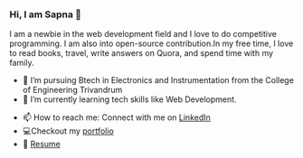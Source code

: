 ### Hi, I am Sapna 👋

I am a newbie in the web development field and I love to do competitive programming. I am also into open-source contribution.In my free time, I love to read books, travel, write answers on Quora, and spend time with my family.

- 🔭 I’m  pursuing Btech in Electronics and Instrumentation from the College of Engineering Trivandrum
- 🌱 I’m currently learning tech skills like Web Development.
<!--
- 👯 I’m looking to collaborate on ...
- 🤔 I’m looking for help with ...
- 💬 Ask me about ...
- 😄 Pronouns: ...
- ⚡ Fun fact: ...
-->
- 📫 How to reach me: Connect with me on [LinkedIn](https://www.linkedin.com/in/sapna2001/) 
- 💻Checkout my [portfolio](https://sapna2001.github.io/Portfolio/)
- 📄 [Resume](https://drive.google.com/file/d/1PtI35N9Ge7HDHQFFQ50tJ6o8mRng0_dx/view?usp=sharing)




